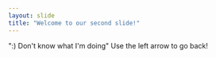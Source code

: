 ```yaml
---
layout: slide
title: "Welcome to our second slide!"
---
```

":) Don't know what I'm doing"
Use the left arrow to go back!
